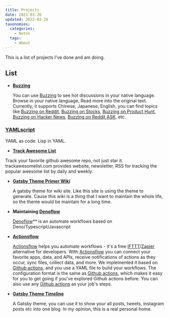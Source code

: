 ```yaml
---
title: Projects
date: 2021-03-26
updated: 2022-03-26
taxonomies:
  categories:
    - Notes
  tags:
    - About
---
```


This is a list of projects I've done and am doing.

<!-- more -->

## List

- **[Buzzing](https://www.buzzing.cc)**

  You can use [Buzzing](https://www.buzzing.cc/) to see hot discussions in your
  native language. Browse in your native language, Read more into the original
  text. Currently, it supports Chinese, Japanese, English, you can find topics
  like [Buzzing on Reddit](https://reddit.buzzing.cc),
  [Buzzing on Stocks](https://stocks.buzzing.cc),
  [Buzzing on Product Hunt](https://ph.buzzing.cc),
  [Buzzing on Hacker News](https://hn.buzzing.cc/),
  [Buzzing on Reddit ASK](https://ask.buzzing.cc/), etc.

### [YAMLscript](https://github.com/yamlscript/yamlscript)

YAML as code. Lisp in YAML.

- **[Track Awesome List](https://www.trackawesomelist.com)**

Track your favorite github awesome repo, not just star it. trackawesomelist.com
provides website, newsletter, RSS for tracking the popular awesome list by daily
and weekly.

- **[Gatsby Theme Primer Wiki](https://github.com/theowenyoung/gatsby-theme-primer-wiki)**

  A gatsby theme for wiki site. Like this site is using the theme to generate.
  Cause this wiki is a thing that I want to maintain the whole life, so the
  theme would be maintain for a long time.

- **Maintaining [Denoflow](https://github.com/denoflow/denoflow)**

  [Denoflow](https://github.com/denoflow/denoflow)\*\* is an automate workflows
  based on Deno/Typescript/Javascript

- **[Actionsflow](https://github.com/actionsflow/actionsflow)**

  [Actionsflow](https://github.com/actionsflow/actionsflow) helps you automate
  workflows - it's a free
  [IFTTT](https://ifttt.com/)/[Zapier](https://zapier.com/) alternative for
  developers. With [Actionsflow](https://github.com/actionsflow/actionsflow) you
  can connect your favorite apps, data, and APIs, receive notifications of
  actions as they occur, sync files, collect data, and more. We implemented it
  based on [Github actions](https://docs.github.com/en/actions), and you use a
  YAML file to build your workflows. The configuration format is the same as
  [Github actions](https://docs.github.com/en/actions/configuring-and-managing-workflows/configuring-a-workflow),
  which makes it easy for you to get going if you've explored Github actions
  before. You can also use any
  [Github actions](https://github.com/marketplace?type=actions) as your job's
  steps.

- **[Gatsby Theme Timeline](https://github.com/theowenyoung/gatsby-theme-timeline)**

  A Gatsby theme, you can use it to show your all posts, tweets, instagram posts
  etc into one blog. In my opinion, this is a real personal home.
